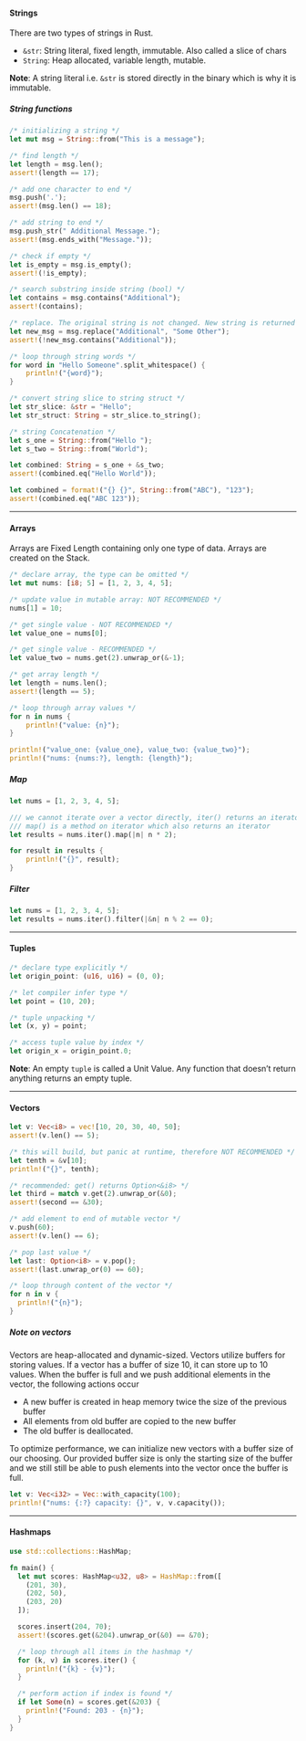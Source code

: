 #### Strings
There are two types of strings in Rust.
- `&str`: String literal, fixed length, immutable. Also called a slice of chars
- `String`: Heap allocated, variable length, mutable.

**Note**: A string literal i.e. `&str` is stored directly in the binary which is why it is immutable.


##### String functions
```rust
/* initializing a string */
let mut msg = String::from("This is a message");

/* find length */
let length = msg.len();
assert!(length == 17);

/* add one character to end */
msg.push('.');
assert!(msg.len() == 18);

/* add string to end */
msg.push_str(" Additional Message.");
assert!(msg.ends_with("Message."));

/* check if empty */
let is_empty = msg.is_empty();
assert!(!is_empty);

/* search substring inside string (bool) */
let contains = msg.contains("Additional");
assert!(contains);

/* replace. The original string is not changed. New string is returned */
let new_msg = msg.replace("Additional", "Some Other");
assert!(!new_msg.contains("Additional"));

/* loop through string words */
for word in "Hello Someone".split_whitespace() {
    println!("{word}");
}

/* convert string slice to string struct */
let str_slice: &str = "Hello";
let str_struct: String = str_slice.to_string();

/* string Concatenation */
let s_one = String::from("Hello ");
let s_two = String::from("World");  

let combined: String = s_one + &s_two;
assert!(combined.eq("Hello World"));

let combined = format!("{} {}", String::from("ABC"), "123");
assert!(combined.eq("ABC 123"));
```

---

#### Arrays
Arrays are Fixed Length containing only one type of data. Arrays are created on the Stack.

```rust
/* declare array, the type can be omitted */
let mut nums: [i8; 5] = [1, 2, 3, 4, 5];

/* update value in mutable array: NOT RECOMMENDED */
nums[1] = 10;

/* get single value - NOT RECOMMENDED */
let value_one = nums[0];

/* get single value - RECOMMENDED */
let value_two = nums.get(2).unwrap_or(&-1);

/* get array length */
let length = nums.len();
assert!(length == 5);

/* loop through array values */
for n in nums {
    println!("value: {n}");
}

println!("value_one: {value_one}, value_two: {value_two}");
println!("nums: {nums:?}, length: {length}");
```


##### Map
```rust
let nums = [1, 2, 3, 4, 5];

/// we cannot iterate over a vector directly, iter() returns an iterator
/// map() is a method on iterator which also returns an iterator
let results = nums.iter().map(|n| n * 2);

for result in results {
    println!("{}", result);
}
```


##### Filter
```rust
let nums = [1, 2, 3, 4, 5];
let results = nums.iter().filter(|&n| n % 2 == 0);
```

---

#### Tuples
```rust
/* declare type explicitly */
let origin_point: (u16, u16) = (0, 0);

/* let compiler infer type */
let point = (10, 20);

/* tuple unpacking */
let (x, y) = point;

/* access tuple value by index */
let origin_x = origin_point.0;
```

**Note**: An empty `tuple` is called a Unit Value. Any function that doesn’t return anything returns an empty tuple.

---

#### Vectors
```rust
let v: Vec<i8> = vec![10, 20, 30, 40, 50];
assert!(v.len() == 5);

/* this will build, but panic at runtime, therefore NOT RECOMMENDED */
let tenth = &v[10];
println!("{}", tenth);

/* recommended: get() returns Option<&i8> */
let third = match v.get(2).unwrap_or(&0);
assert!(second == &30);

/* add element to end of mutable vector */
v.push(60);
assert!(v.len() == 6);

/* pop last value */
let last: Option<i8> = v.pop();
assert!(last.unwrap_or(0) == 60);

/* loop through content of the vector */
for n in v {
  println!("{n}");
}
```

##### Note on vectors
Vectors are heap-allocated and dynamic-sized. Vectors utilize buffers for storing values. If a vector has a buffer of size 10, it can store up to 10 values. When the buffer is full and we push additional elements in the vector, the following actions occur

- A new buffer is created in heap memory twice the size of the previous buffer
- All elements from old buffer are copied to the new buffer 
- The old buffer is deallocated.

To optimize performance, we can initialize new vectors with a buffer size of our choosing. Our provided buffer size is only the starting size of the buffer and we still still be able to push elements into the vector once the buffer is full.

```rust
let v: Vec<i32> = Vec::with_capacity(100);
println!("nums: {:?} capacity: {}", v, v.capacity());
```

---

#### Hashmaps

```rust
use std::collections::HashMap;

fn main() {
  let mut scores: HashMap<u32, u8> = HashMap::from([
    (201, 30),
    (202, 50),
    (203, 20)
  ]);

  scores.insert(204, 70);
  assert!(scores.get(&204).unwrap_or(&0) == &70);

  /* loop through all items in the hashmap */
  for (k, v) in scores.iter() {
    println!("{k} - {v}");
  }

  /* perform action if index is found */
  if let Some(n) = scores.get(&203) {
    println!("Found: 203 - {n}");
  }
}
```
